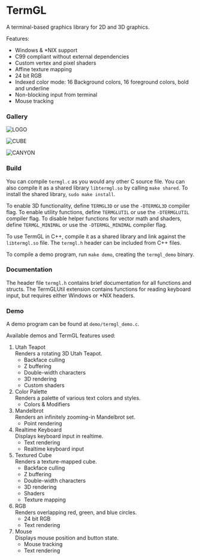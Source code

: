# TermGL

A terminal-based graphics library for 2D and 3D graphics.

Features:
- Windows & *NIX support
- C99 compliant without external dependencies
- Custom vertex and pixel shaders
- Affine texture mapping
- 24 bit RGB
- Indexed color mode: 16 Background colors, 16 foreground colors, bold and underline
- Non-blocking input from terminal
- Mouse tracking

### Gallery

![LOGO](https://w-graj.net/images/termgl/logo.gif)

![CUBE](https://w-graj.net/images/termgl/textures.gif)

![CANYON](https://w-graj.net/images/termgl/canyon.gif)

### Build

You can compile `termgl.c` as you would any other C source file. You can also compile it as a shared library `libtermgl.so` by calling `make shared`. To install the shared library, `sudo make install`.

To enable 3D functionality, define `TERMGL3D` or use the `-DTERMGL3D` compiler flag.
To enable utility functions, define `TERMGLUTIL` or use the `-DTERMGLUTIL` compiler flag.
To disable helper functions for vector math and shaders, define `TERMGL_MINIMAL` or use the `-DTERMGL_MINIMAL` compiler flag.

To use TermGL in C++, compile it as a shared library and link against the `libtermgl.so` file. The `termgl.h` header can be included from C++ files.

To compile a demo program, run  `make demo`, creating the `termgl_demo` binary.

### Documentation

The header file `termgl.h` contains brief documentation for all functions and structs. The TermGLUtil extension contains functions for reading keyboard input, but requires either Windows or *NIX headers.

### Demo

A demo program can be found at `demo/termgl_demo.c`.

Available demos and TermGL features used:
1. Utah Teapot\
Renders a rotating 3D Utah Teapot.
	- Backface culling
	- Z buffering
	- Double-width characters
	- 3D rendering
	- Custom shaders
2. Color Palette\
Renders a palette of various text colors and styles.
	- Colors & Modifiers
3. Mandelbrot\
Renders an infinitely zooming-in Mandelbrot set.
	- Point rendering
4. Realtime Keyboard\
Displays keyboard input in realtime.
	- Text rendering
	- Realtime keyboard input
5. Textured Cube\
Renders a texture-mapped cube.
	- Backface culling
	- Z buffering
	- Double-width characters
	- 3D rendering
	- Shaders
	- Texture mapping
6. RGB\
Renders overlapping red, green, and blue circles.
	- 24 bit RGB
	- Text rendering
7. Mouse\
Displays mouse position and button state.
	- Mouse tracking
	- Text rendering
